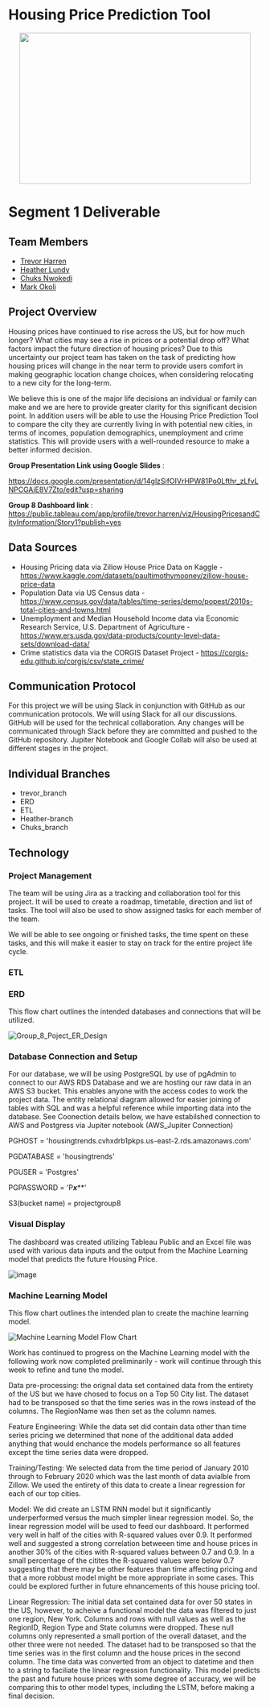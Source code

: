 # Housing Price Prediction Tool

<p align="center">
  <img width="460" height="300" src="https://user-images.githubusercontent.com/92001105/159185004-07517832-7a16-438e-873c-4a9593e21272.png">
</p>

# Segment 1 Deliverable

## Team Members

* [Trevor Harren](https://github.com/tharren12)
* [Heather Lundy](https://github.com/hal1277)
* [Chuks Nwokedi](https://github.com/Chuks-SN)
* [Mark Okoli](https://github.com/MasterMark2021)

## Project Overview

Housing prices have continued to rise across the US, but for how much longer? What cities may see a rise in prices or a potential drop off? What factors impact the future direction of housing prices? Due to this uncertainty our project team has taken on the task of predicting how housing prices will change in the near term to provide users comfort in making geographic location change choices, when considering relocating to a new city for the long-term.

We believe this is one of the major life decisions an individual or family can make and we are here to provide greater clarity for this significant decision point. In addition users will be able to use the Housing Price Prediction Tool to compare the city they are currently living in with potential new cities, in terms of incomes, population demographics, unemployment and crime statistics. This will provide users with a well-rounded resource to make a better informed decision.

**Group Presentation Link using Google Slides** :

https://docs.google.com/presentation/d/14glzSifOIVrHPW81Po0Lfthr_zLfvLNPCGAjE8V7Zto/edit?usp=sharing

**Group 8 Dashboard link** : https://public.tableau.com/app/profile/trevor.harren/viz/HousingPricesandCityInformation/Story1?publish=yes

## Data Sources 

* Housing Pricing data via Zillow House Price Data on Kaggle - https://www.kaggle.com/datasets/paultimothymooney/zillow-house-price-data
* Population Data via US Census data - https://www.census.gov/data/tables/time-series/demo/popest/2010s-total-cities-and-towns.html
* Unemployment and Median Household Income data via Economic Research Service, U.S. Department of Agriculture - https://www.ers.usda.gov/data-products/county-level-data-sets/download-data/
* Crime statistics data via the CORGIS Dataset Project - https://corgis-edu.github.io/corgis/csv/state_crime/

## Communication Protocol
For this project we will be using Slack in conjunction with GitHub as our communication protocols. We will using Slack for all our discussions. GitHub will be used for the technical collaboration. Any changes will be communicated through Slack before they are committed and pushed to the GitHub repository. Jupiter Notebook and Google Collab will also be used at different stages in the project. 

## Individual Branches

* trevor_branch
* ERD
* ETL
* Heather-branch
* Chuks_branch

## Technology

### Project Management 
The team will be using Jira as a tracking and collaboration tool for this project. It will be used to create a roadmap, timetable, direction and list of tasks. The tool will also be used to show assigned tasks for each member of the team.

We will be able to see ongoing or finished tasks, the time spent on these tasks, and this will make it easier to stay on track for the entire project life cycle.

### ETL

### ERD

This flow chart outlines the intended databases and connections that will be utilized.

![Group_8_Poject_ER_Design](https://user-images.githubusercontent.com/92001105/159188875-b8dc6516-4a71-48b5-94a7-346540be346c.png)

### Database Connection and Setup
For our database, we will be using PostgreSQL by use of pgAdmin to connect to our AWS RDS Database and we are hosting our raw data in an AWS S3 bucket. This enables anyone with the access codes to work the project data. The entity relational diagram allowed for easier joining of tables with SQL and was a helpful reference while importing data into the database.  See Coonection details below, we have estabilshed connection to AWS and Postgress via Jupiter notebook (AWS_Jupiter Connection)

PGHOST = 'housingtrends.cvhxdrb1pkps.us-east-2.rds.amazonaws.com'

PGDATABASE = 'housingtrends'

PGUSER = 'Postgres'

PGPASSWORD = 'P***x*****'

S3(bucket name) = projectgroup8

### Visual Display

The dashboard was created utilizing Tableau Public and an Excel file was used with various data inputs and the output from the Machine Learning model that predicts the future Housing Price.

![image](https://user-images.githubusercontent.com/92001105/160496578-b92b0dc0-7c87-4595-9b91-1919f64aa464.png)

### Machine Learning Model

This flow chart outlines the intended plan to create the machine learning model.  

![Machine Learning Model Flow Chart](https://github.com/tharren12/Group_8_Final_Project/blob/500ded078ba0439e23801722cb7707570c39123b/ML_flow_chart.png)

Work has continued to progress on the Machine Learning model with the following work now completed preliminarily - work will continue through this week to refine and tune the model.

Data pre-processing: the orignal data set contained data from the entirety of the US but we have chosed to focus on a Top 50 City list.  The dataset had to be transposed so that the time series was in the rows instead of the columns.  The RegionName was then set as the column names.  

Feature Engineering: While the data set did contain data other than time series pricing we determined that none of the additional data added anything that would enchance the models performance so all features except the time series data were dropped.

Training/Testing: We selected data from the time period of January 2010 through to February 2020 which was the last month of data avialble from Zillow.  We used the entirety of this data to create a linear regression for each of our top cities.  

Model: We did create an LSTM RNN model but it significantly underperformed versus the much simpler linear regression model.  So, the linear regression model will be used to feed our dashboard.  It performed very well in half of the cities with R-squared values over 0.9.  It performed well and suggested a strong correlation betweeen time and house prices in another 30% of the cities with R-squared values between 0.7 and 0.9.  In a small percentage of the citites the R-squared values were below 0.7 suggesting that there may be other features than time affecting pricing and that a more robbust model might be more appropriate in some cases. This could be explored further in future ehnancements of this house pricing tool.  



Linear Regression: The initial data set contained data for over 50 states in the US, however, to acheive a functional model the data was filtered to just one region, New York. Columns and rows with null values as well as the RegionID, Region Type and State columns were dropped. These null columns only represented a small portion of the overall dataset, and the other three were not needed. The dataset had to be transposed so that the time series was in the first column and the house prices in the second column. The time data was converted from an object to datetime and then to a string to faciliate the linear regression functionality. This model predicts the past and future house prices with some degree of accuracy, we will be comparing this to other model types, including the LSTM, before making a final decision. 

